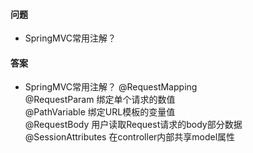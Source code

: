 #### 问题
+ SpringMVC常用注解？




#### 答案

+ SpringMVC常用注解？
@RequestMapping  
@RequestParam 绑定单个请求的数值  
@PathVariable 绑定URL模板的变量值  
@RequestBody 用户读取Request请求的body部分数据  
@SessionAttributes 在controller内部共享model属性  
